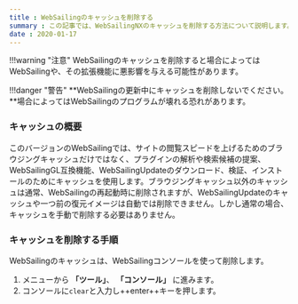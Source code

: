 ```yaml
---
title : WebSailingのキャッシュを削除する
summary : この記事では、WebSailingNXのキャッシュを削除する方法について説明します。
date : 2020-01-17
---
```


!!!warning "注意"
    WebSailingのキャッシュを削除すると場合によってはWebSailingや、その拡張機能に悪影響を与える可能性があります。

!!!danger "警告"
    **WebSailingの更新中にキャッシュを削除しないでください。**場合によってはWebSailingのプログラムが壊れる恐れがあります。

### キャッシュの概要
このバージョンのWebSailingでは、サイトの閲覧スピードを上げるためのブラウジングキャッシュだけではなく、プラグインの解析や検索候補の提案、WebSailingGL互換機能、WebSailingUpdateのダウンロード、検証、インストールのためにキャッシュを使用します。ブラウジングキャッシュ以外のキャッシュは通常、WebSailingの再起動時に削除されますが、WebSailingUpdateのキャッシュや一つ前の復元イメージは自動では削除できません。しかし通常の場合、キャッシュを手動で削除する必要はありません。

### キャッシュを削除する手順
WebSailingのキャッシュは、WebSailingコンソールを使って削除します。

1. メニューから **「ツール」**、 **「コンソール」** に進みます。
2. コンソールに`clear`と入力し++enter++キーを押します。

